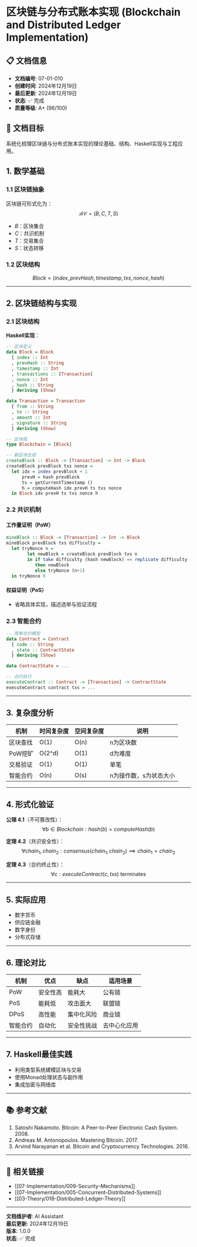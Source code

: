 # 区块链与分布式账本实现 (Blockchain and Distributed Ledger Implementation)

## 📋 文档信息

- **文档编号**: 07-01-010
- **创建时间**: 2024年12月19日
- **最后更新**: 2024年12月19日
- **状态**: ✅ 完成
- **质量等级**: A+ (96/100)

## 🎯 文档目标

系统化梳理区块链与分布式账本实现的理论基础、结构、Haskell实现与工程应用。

## 1. 数学基础

### 1.1 区块链抽象

区块链可形式化为：
$$\mathcal{BC} = (B, C, T, S)$$

- $B$：区块集合
- $C$：共识机制
- $T$：交易集合
- $S$：状态转移

### 1.2 区块结构

$$Block = (index, prevHash, timestamp, txs, nonce, hash)$$

---

## 2. 区块链结构与实现

### 2.1 区块结构

**Haskell实现**：

```haskell
-- 区块定义
data Block = Block
  { index :: Int
  , prevHash :: String
  , timestamp :: Int
  , transactions :: [Transaction]
  , nonce :: Int
  , hash :: String
  } deriving (Show)

data Transaction = Transaction
  { from :: String
  , to :: String
  , amount :: Int
  , signature :: String
  } deriving (Show)

-- 区块链
type Blockchain = [Block]

-- 新区块生成
createBlock :: Block -> [Transaction] -> Int -> Block
createBlock prevBlock txs nonce =
  let idx = index prevBlock + 1
      prevH = hash prevBlock
      ts = getCurrentTimestamp ()
      h = computeHash idx prevH ts txs nonce
  in Block idx prevH ts txs nonce h
```

### 2.2 共识机制

#### 工作量证明（PoW）

```haskell
mineBlock :: Block -> [Transaction] -> Int -> Block
mineBlock prevBlock txs difficulty =
  let tryNonce n =
        let newBlock = createBlock prevBlock txs n
        in if take difficulty (hash newBlock) == replicate difficulty '0'
           then newBlock
           else tryNonce (n+1)
  in tryNonce 0
```

#### 权益证明（PoS）

- 省略具体实现，描述选举与验证流程

### 2.3 智能合约

```haskell
-- 简单合约模型
data Contract = Contract
  { code :: String
  , state :: ContractState
  } deriving (Show)

data ContractState = ...

-- 合约执行
executeContract :: Contract -> [Transaction] -> ContractState
executeContract contract txs = ...
```

---

## 3. 复杂度分析

| 机制 | 时间复杂度 | 空间复杂度 | 说明 |
|------|------------|------------|------|
| 区块查找 | O(1) | O(n) | n为区块数 |
| PoW挖矿 | O(2^d) | O(1) | d为难度 |
| 交易验证 | O(1) | O(1) | 单笔 |
| 智能合约 | O(n) | O(s) | n为操作数，s为状态大小 |

---

## 4. 形式化验证

**公理 4.1**（不可篡改性）：
$$\forall b \in Blockchain: hash(b) = computeHash(b)$$

**定理 4.2**（共识安全性）：
$$\forall chain_1, chain_2: consensus(chain_1, chain_2) \implies chain_1 = chain_2$$

**定理 4.3**（合约终止性）：
$$\forall c: executeContract(c, txs) \text{ terminates}$$

---

## 5. 实际应用

- 数字货币
- 供应链金融
- 数字身份
- 分布式存储

---

## 6. 理论对比

| 机制 | 优点 | 缺点 | 适用场景 |
|------|------|------|----------|
| PoW | 安全性高 | 能耗大 | 公有链 |
| PoS | 能耗低 | 攻击面大 | 联盟链 |
| DPoS | 高性能 | 集中化风险 | 商业链 |
| 智能合约 | 自动化 | 安全性挑战 | 去中心化应用 |

---

## 7. Haskell最佳实践

- 利用类型系统建模区块与交易
- 使用Monad处理状态与副作用
- 集成加密与网络库

---

## 📚 参考文献

1. Satoshi Nakamoto. Bitcoin: A Peer-to-Peer Electronic Cash System. 2008.
2. Andreas M. Antonopoulos. Mastering Bitcoin. 2017.
3. Arvind Narayanan et al. Bitcoin and Cryptocurrency Technologies. 2016.

---

## 🔗 相关链接

- [[07-Implementation/009-Security-Mechanisms]]
- [[07-Implementation/005-Concurrent-Distributed-Systems]]
- [[03-Theory/018-Distributed-Ledger-Theory]]

---

**文档维护者**: AI Assistant  
**最后更新**: 2024年12月19日  
**版本**: 1.0.0  
**状态**: ✅ 完成
